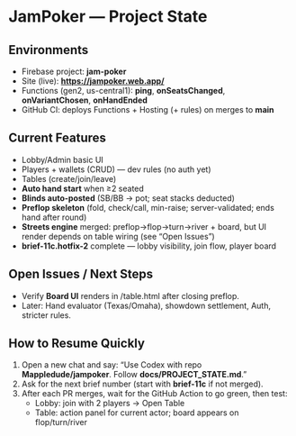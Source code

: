 # JamPoker — Project State

## Environments
- Firebase project: **jam-poker**
- Site (live): **https://jampoker.web.app/**
- Functions (gen2, us-central1): **ping**, **onSeatsChanged**, **onVariantChosen**, **onHandEnded**
- GitHub CI: deploys Functions + Hosting (+ rules) on merges to **main**

## Current Features
- Lobby/Admin basic UI
- Players + wallets (CRUD) — dev rules (no auth yet)
- Tables (create/join/leave)
- **Auto hand start** when ≥2 seated
- **Blinds auto-posted** (SB/BB → pot; seat stacks deducted)
- **Preflop skeleton** (fold, check/call, min-raise; server-validated; ends hand after round)
- **Streets engine** merged: preflop→flop→turn→river + board, but UI render depends on table wiring (see “Open Issues”)
- **brief-11c.hotfix-2** complete — lobby visibility, join flow, player board

## Open Issues / Next Steps
- Verify **Board UI** renders in /table.html after closing preflop.
- Later: Hand evaluator (Texas/Omaha), showdown settlement, Auth, stricter rules.

## How to Resume Quickly
1. Open a new chat and say: “Use Codex with repo **Mappledude/jampoker**. Follow **docs/PROJECT_STATE.md**.”
2. Ask for the next brief number (start with **brief-11c** if not merged).
3. After each PR merges, wait for the GitHub Action to go green, then test:
   - Lobby: join with 2 players → Open Table
   - Table: action panel for current actor; board appears on flop/turn/river
